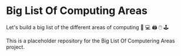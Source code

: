 # Big List Of Computing Areas
Let's build a big list of the different areas of computing 📲 💻 🖨 🖱 🕹

This is a placeholder repository for the Big List Of Computering Areas project.
